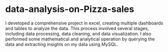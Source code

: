 # data-analysis-on-Pizza-sales
I developed a comprehensive project in excel, creating multiple dashboards and tables to analyze the data. This process involved several stages, including data processing, data cleaning, and data visualization. I also performed some mathematical and analytical operation by querying the data and extracting insights on my data using MySQL.
